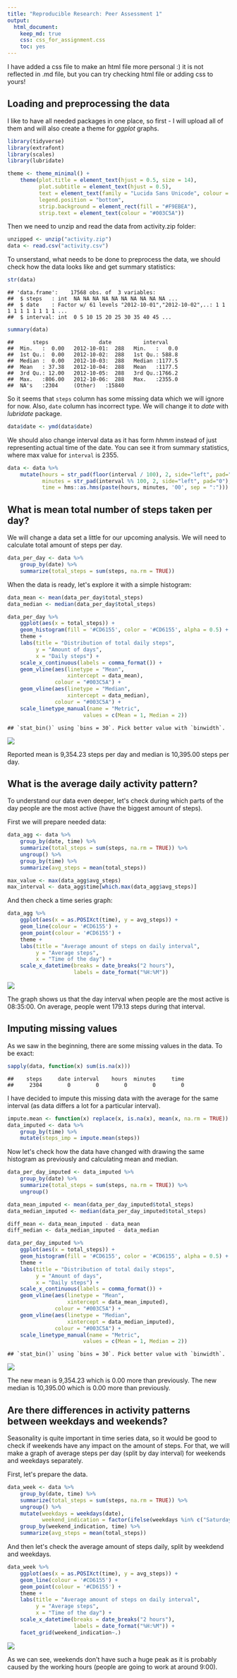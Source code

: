 ```yaml
---
title: "Reproducible Research: Peer Assessment 1"
output: 
  html_document:
    keep_md: true
    css: css_for_assignment.css
    toc: yes
---
```


I have added a css file to make an html file more personal :) it is not reflected in .md file, but you can try checking html file or adding css to yours!

## Loading and preprocessing the data

I like to have all needed packages in one place, so first - I will upload all of them and will also create a theme for *ggplot* graphs.


```r
library(tidyverse)
library(extrafont)
library(scales)
library(lubridate)

theme <- theme_minimal() +
    theme(plot.title = element_text(hjust = 0.5, size = 14),
          plot.subtitle = element_text(hjust = 0.5),
          text = element_text(family = "Lucida Sans Unicode", colour = "#003C5A"), 
          legend.position = "bottom",
          strip.background = element_rect(fill = "#F9EBEA"),
          strip.text = element_text(colour = "#003C5A"))
```

Then we need to unzip and read the data from activity.zip folder:


```r
unzipped <- unzip("activity.zip")
data <- read.csv("activity.csv")
```

To unserstand, what needs to be done to preprocess the data, we should check
how the data looks like and get summary statistics:


```r
str(data)
```

```
## 'data.frame':	17568 obs. of  3 variables:
##  $ steps   : int  NA NA NA NA NA NA NA NA NA NA ...
##  $ date    : Factor w/ 61 levels "2012-10-01","2012-10-02",..: 1 1 1 1 1 1 1 1 1 1 ...
##  $ interval: int  0 5 10 15 20 25 30 35 40 45 ...
```


```r
summary(data)
```

```
##      steps                date          interval     
##  Min.   :  0.00   2012-10-01:  288   Min.   :   0.0  
##  1st Qu.:  0.00   2012-10-02:  288   1st Qu.: 588.8  
##  Median :  0.00   2012-10-03:  288   Median :1177.5  
##  Mean   : 37.38   2012-10-04:  288   Mean   :1177.5  
##  3rd Qu.: 12.00   2012-10-05:  288   3rd Qu.:1766.2  
##  Max.   :806.00   2012-10-06:  288   Max.   :2355.0  
##  NA's   :2304     (Other)   :15840
```

So it seems that `steps` column has some missing data which we will ignore for now. Also, `date` column has incorrect type. We will change it to *date* with *lubridate* package.


```r
data$date <- ymd(data$date)
```

We should also change interval data as it has form *hhmm* instead of just representing actual time of the date. You can see it from summary statistics, where max value for `interval` is 2355. 


```r
data <- data %>%
    mutate(hours = str_pad(floor(interval / 100), 2, side="left", pad="0"),
           minutes = str_pad(interval %% 100, 2, side="left", pad="0"),
           time = hms::as.hms(paste(hours, minutes, '00', sep = ":")))
```

## What is mean total number of steps taken per day?

We will change a data set a little for our upcoming analysis. We will need to calculate total amount of steps per day.


```r
data_per_day <- data %>%
    group_by(date) %>%
    summarize(total_steps = sum(steps, na.rm = TRUE))
```

When the data is ready, let's explore it with a simple histogram:


```r
data_mean <- mean(data_per_day$total_steps)
data_median <- median(data_per_day$total_steps)

data_per_day %>%
    ggplot(aes(x = total_steps)) +
    geom_histogram(fill = '#CD6155', color = '#CD6155', alpha = 0.5) +
    theme +
    labs(title = "Distribution of total daily steps",
         y = "Amount of days",
         x = "Daily steps") +
    scale_x_continuous(labels = comma_format()) +
    geom_vline(aes(linetype = "Mean", 
                   xintercept = data_mean),
               colour = "#003C5A") +
    geom_vline(aes(linetype = "Median", 
                   xintercept = data_median),
               colour = "#003C5A") +
    scale_linetype_manual(name = "Metric", 
                        values = c(Mean = 1, Median = 2))
```

```
## `stat_bin()` using `bins = 30`. Pick better value with `binwidth`.
```

![](PA1_template_files/figure-html/unnamed-chunk-8-1.png)<!-- -->

Reported mean is 9,354.23 steps per day and median is 10,395.00 steps per day.

## What is the average daily activity pattern?

To understand our data even deeper, let's check during which parts of the day people are the most active (have the biggest amount of steps).

First we will prepare needed data:


```r
data_agg <- data %>%
    group_by(date, time) %>%
    summarize(total_steps = sum(steps, na.rm = TRUE)) %>%
    ungroup() %>%
    group_by(time) %>%
    summarize(avg_steps = mean(total_steps))

max_value <- max(data_agg$avg_steps)
max_interval <- data_agg$time[which.max(data_agg$avg_steps)]
```

And then check a time series graph:


```r
data_agg %>%
    ggplot(aes(x = as.POSIXct(time), y = avg_steps)) +
    geom_line(colour = '#CD6155') +
    geom_point(colour = '#CD6155') +
    theme +
    labs(title = "Average amount of steps on daily interval",
         y = "Average steps",
         x = "Time of the day") +
    scale_x_datetime(breaks = date_breaks("2 hours"),
                     labels = date_format("%H:%M"))
```

![](PA1_template_files/figure-html/unnamed-chunk-10-1.png)<!-- -->

The graph shows us that the day interval when people are the most active is 08:35:00. On average, people went 179.13 steps during that interval.

## Imputing missing values

As we saw in the beginning, there are some missing values in the data. To be exact:


```r
sapply(data, function(x) sum(is.na(x)))
```

```
##    steps     date interval    hours  minutes     time 
##     2304        0        0        0        0        0
```

I have decided to impute this missing data with the average for the same interval (as data differs a lot for a particular interval).


```r
impute.mean <- function(x) replace(x, is.na(x), mean(x, na.rm = TRUE))
data_imputed <- data %>%
    group_by(time) %>%
    mutate(steps_imp = impute.mean(steps))
```

Now let's check how the data have changed with drawing the same histogram as previously and calculating mean and median.


```r
data_per_day_imputed <- data_imputed %>%
    group_by(date) %>%
    summarize(total_steps = sum(steps, na.rm = TRUE)) %>%
    ungroup()
```



```r
data_mean_imputed <- mean(data_per_day_imputed$total_steps)
data_median_imputed <- median(data_per_day_imputed$total_steps)

diff_mean <- data_mean_imputed - data_mean
diff_median <- data_median_imputed - data_median

data_per_day_imputed %>%
    ggplot(aes(x = total_steps)) +
    geom_histogram(fill = '#CD6155', color = '#CD6155', alpha = 0.5) +
    theme +
    labs(title = "Distribution of total daily steps",
         y = "Amount of days",
         x = "Daily steps") +
    scale_x_continuous(labels = comma_format()) +
    geom_vline(aes(linetype = "Mean", 
                   xintercept = data_mean_imputed),
               colour = "#003C5A") +
    geom_vline(aes(linetype = "Median", 
                   xintercept = data_median_imputed),
               colour = "#003C5A") +
    scale_linetype_manual(name = "Metric", 
                        values = c(Mean = 1, Median = 2))
```

```
## `stat_bin()` using `bins = 30`. Pick better value with `binwidth`.
```

![](PA1_template_files/figure-html/unnamed-chunk-14-1.png)<!-- -->

The new mean is 9,354.23 which is 0.00 more than previously. The new median is 10,395.00 which is 0.00  more than previously. 

## Are there differences in activity patterns between weekdays and weekends?

Seasonality is quite important in time series data, so it would be good to check if weekends have any impact on the amount of steps. For that, we will make a graph of average steps per day (split by day interval) for weekends and weekdays separately.

First, let's prepare the data.


```r
data_week <- data %>%
    group_by(date, time) %>%
    summarize(total_steps = sum(steps, na.rm = TRUE)) %>%
    ungroup() %>%
    mutate(weekdays = weekdays(date),
           weekend_indication = factor(ifelse(weekdays %in% c("Saturday", "Sunday"), "Weekend", "Weekday"))) %>%
    group_by(weekend_indication, time) %>%
    summarize(avg_steps = mean(total_steps))
```

And then let's check the average amount of steps daily, split by weekdend and weekdays.


```r
data_week %>%
    ggplot(aes(x = as.POSIXct(time), y = avg_steps)) +
    geom_line(colour = '#CD6155') +
    geom_point(colour = '#CD6155') +
    theme +
    labs(title = "Average amount of steps on daily interval",
         y = "Average steps",
         x = "Time of the day") +
    scale_x_datetime(breaks = date_breaks("2 hours"),
                     labels = date_format("%H:%M")) +
    facet_grid(weekend_indication~.)
```

![](PA1_template_files/figure-html/unnamed-chunk-16-1.png)<!-- -->

As we can see, weekends don't have such a huge peak as it is probably caused by the working hours (people are going to work at around 9:00). 


